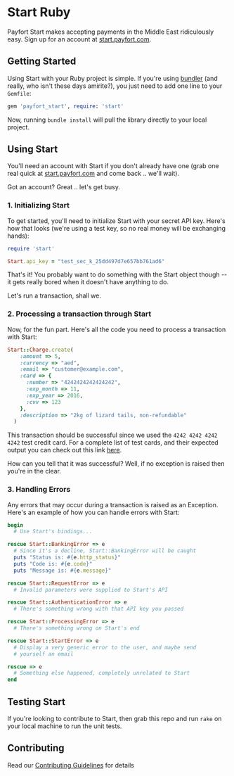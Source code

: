 # Start Ruby

Payfort Start makes accepting payments in the Middle East ridiculously easy. Sign up for an account at [start.payfort.com](https://start.payfort.com).

## Getting Started

Using Start with your Ruby project is simple. If you're using [bundler](http://bundler.io) (and really, who isn't these days amirite?), you just need to add one line to your `Gemfile`:

```ruby
gem 'payfort_start', require: 'start'
```

Now, running `bundle install` will pull the library directly to your local project.

## Using Start

You'll need an account with Start if you don't already have one (grab one real quick at [start.payfort.com](https://start.payfort.com) and come back .. we'll wait).

Got an account? Great .. let's get busy.

### 1. Initializing Start

To get started, you'll need to initialize Start with your secret API key. Here's how that looks (we're using a test key, so no real money will be exchanging hands):

```ruby
require 'start'

Start.api_key = "test_sec_k_25dd497d7e657bb761ad6"
```

That's it! You probably want to do something with the Start object though -- it gets really bored when it doesn't have anything to do.

Let's run a transaction, shall we.

### 2. Processing a transaction through Start

Now, for the fun part. Here's all the code you need to process a transaction with Start:

```ruby
Start::Charge.create(
    :amount => 5,
    :currency => "aed",
    :email => "customer@example.com",
    :card => {
      :number => "4242424242424242",
      :exp_month => 11,
      :exp_year => 2016,
      :cvv => 123
    },
    :description => "2kg of lizard tails, non-refundable"
  )
```

This transaction should be successful since we used the `4242 4242 4242 4242` test credit card. For a complete list of test cards, and their expected output you can check out this link [here](https://docs.start.payfort.com/testing/).

How can you tell that it was successful? Well, if no exception is raised then you're in the clear.

### 3. Handling Errors

Any errors that may occur during a transaction is raised as an Exception. Here's an example of how you can handle errors with Start:

```ruby
begin
  # Use Start's bindings...

rescue Start::BankingError => e
  # Since it's a decline, Start::BankingError will be caught
  puts "Status is: #{e.http_status}"
  puts "Code is: #{e.code}"
  puts "Message is: #{e.message}"

rescue Start::RequestError => e
  # Invalid parameters were supplied to Start's API

rescue Start::AuthenticationError => e
  # There's something wrong with that API key you passed

rescue Start::ProcessingError => e
  # There's something wrong on Start's end

rescue Start::StartError => e
  # Display a very generic error to the user, and maybe send
  # yourself an email

rescue => e
  # Something else happened, completely unrelated to Start
end
```

## Testing Start
If you're looking to contribute to Start, then grab this repo and run `rake` on your local machine to run the unit tests.

## Contributing

Read our [Contributing Guidelines](CONTRIBUTING.md) for details
